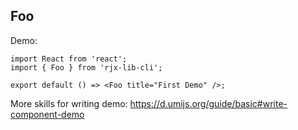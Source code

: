 ## Foo

Demo:

```tsx
import React from 'react';
import { Foo } from 'rjx-lib-cli';

export default () => <Foo title="First Demo" />;
```

More skills for writing demo: https://d.umijs.org/guide/basic#write-component-demo
